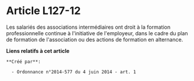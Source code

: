 # Article L127-12

Les salariés des associations intermédiaires ont droit à la formation professionnelle continue à l'initiative de l'employeur,
dans le cadre du plan de formation de l'association ou des actions de formation en alternance.

**Liens relatifs à cet article**

	**Créé par**:

	  - Ordonnance n°2014-577 du 4 juin 2014 - art. 1

